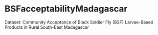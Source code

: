 # BSFacceptabilityMadagascar
Dataset: Community Acceptance of Black Soldier Fly (BSF) Larvae-Based Products in Rural South-East Madagascar
